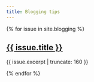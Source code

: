 ```yaml
---
title: Blogging tips
---
```


{% for issue in site.blogging %}


<a href="{{ issue.url | prepend: site.baseurl }}">
        <h2>{{ issue.title }}</h2>
</a>

<p class="post-excerpt">{{ issue.excerpt | truncate: 160 }}</p>

{% endfor %}      
